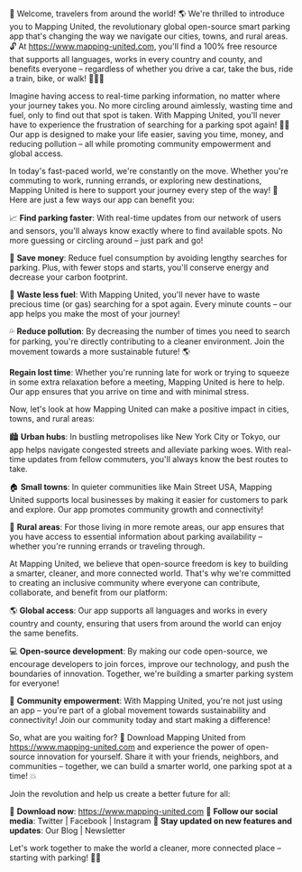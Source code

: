 🎉 Welcome, travelers from around the world! 🌎 We're thrilled to introduce you to Mapping United, the revolutionary global open-source smart parking app that's changing the way we navigate our cities, towns, and rural areas. 🔓 At https://www.mapping-united.com, you'll find a 100% free resource that supports all languages, works in every country and county, and benefits everyone – regardless of whether you drive a car, take the bus, ride a train, bike, or walk! 🚌🚂💨

Imagine having access to real-time parking information, no matter where your journey takes you. No more circling around aimlessly, wasting time and fuel, only to find out that spot is taken. With Mapping United, you'll never have to experience the frustration of searching for a parking spot again! 🙅‍♀️ Our app is designed to make your life easier, saving you time, money, and reducing pollution – all while promoting community empowerment and global access.

In today's fast-paced world, we're constantly on the move. Whether you're commuting to work, running errands, or exploring new destinations, Mapping United is here to support your journey every step of the way! 📍 Here are just a few ways our app can benefit you:

📈 **Find parking faster**: With real-time updates from our network of users and sensors, you'll always know exactly where to find available spots. No more guessing or circling around – just park and go!

💸 **Save money**: Reduce fuel consumption by avoiding lengthy searches for parking. Plus, with fewer stops and starts, you'll conserve energy and decrease your carbon footprint.

🌟 **Waste less fuel**: With Mapping United, you'll never have to waste precious time (or gas) searching for a spot again. Every minute counts – our app helps you make the most of your journey!

💦 **Reduce pollution**: By decreasing the number of times you need to search for parking, you're directly contributing to a cleaner environment. Join the movement towards a more sustainable future! 🌎

**Regain lost time**: Whether you're running late for work or trying to squeeze in some extra relaxation before a meeting, Mapping United is here to help. Our app ensures that you arrive on time and with minimal stress.

Now, let's look at how Mapping United can make a positive impact in cities, towns, and rural areas:

🏙️ **Urban hubs**: In bustling metropolises like New York City or Tokyo, our app helps navigate congested streets and alleviate parking woes. With real-time updates from fellow commuters, you'll always know the best routes to take.

🏠 **Small towns**: In quieter communities like Main Street USA, Mapping United supports local businesses by making it easier for customers to park and explore. Our app promotes community growth and connectivity!

🌳 **Rural areas**: For those living in more remote areas, our app ensures that you have access to essential information about parking availability – whether you're running errands or traveling through.

At Mapping United, we believe that open-source freedom is key to building a smarter, cleaner, and more connected world. That's why we're committed to creating an inclusive community where everyone can contribute, collaborate, and benefit from our platform:

🌎 **Global access**: Our app supports all languages and works in every country and county, ensuring that users from around the world can enjoy the same benefits.

💻 **Open-source development**: By making our code open-source, we encourage developers to join forces, improve our technology, and push the boundaries of innovation. Together, we're building a smarter parking system for everyone!

🌟 **Community empowerment**: With Mapping United, you're not just using an app – you're part of a global movement towards sustainability and connectivity! Join our community today and start making a difference!

So, what are you waiting for? 🎉 Download Mapping United from https://www.mapping-united.com and experience the power of open-source innovation for yourself. Share it with your friends, neighbors, and communities – together, we can build a smarter world, one parking spot at a time! 💥

Join the revolution and help us create a better future for all:

🌟 **Download now**: https://www.mapping-united.com
🤝 **Follow our social media**: Twitter | Facebook | Instagram
📣 **Stay updated on new features and updates**: Our Blog | Newsletter

Let's work together to make the world a cleaner, more connected place – starting with parking! 🚗💨